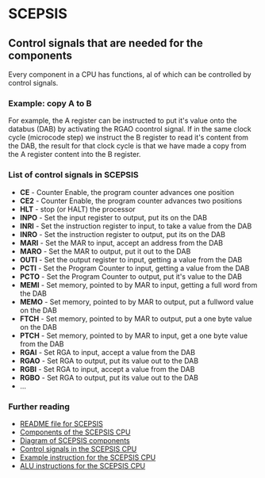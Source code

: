 
# SCEPSIS

## Control signals that are needed for the components

Every component in a CPU has functions, al of which can be controlled by control signals.

### Example: copy A to B
For example, the A register can be instructed to put it's value onto the databus (DAB) by activating the RGAO coontrol signal. If in the same clock cycle (microcode step) we instruct the B register to read it's content from the DAB, the result for that clock cycle is that we have made a copy from the A register content into the B register.

### List of control signals in SCEPSIS

- **CE** - Counter Enable, the program counter advances one position
- **CE2** - Counter Enable, the program counter advances two positions
- **HLT** - stop (or HALT) the processor
- **INPO** - Set the input register to output, put its on the DAB
- **INRI** - Set the instruction register to input, to take a value from the DAB
- **INRO** - Set the instruction register to output, put its on the DAB
- **MARI** - Set the MAR to input, accept an address from the DAB
- **MARO** - Set the MAR to output, put it out to the DAB
- **OUTI** - Set the output register to input, getting a value from the DAB
- **PCTI** - Set the Program Counter to input, getting a value from the DAB
- **PCTO** - Set the Program Counter to output, put it's value to the DAB
- **MEMI** - Set memory, pointed to by MAR to input, getting a full word from the DAB
- **MEMO** - Set memory, pointed to by MAR to output, put a fullword value on the DAB
- **FTCH** - Set memory, pointed to by MAR to output, put a one byte value on the DAB
- **PTCH** - Set memory, pointed to by MAR to input, get a one byte value from the DAB
- **RGAI** - Set RGA to input, accept a value from the DAB
- **RGAO** - Set RGA to output, put its value out to the DAB
- **RGBI** - Set RGA to input, accept a value from the DAB
- **RGBO** - Set RGA to output, put its value out to the DAB
- ...

### Further reading

- [README file for SCEPSIS](../README.md)
- [Components of the SCEPSIS CPU](./Components.md)
- [Diagram of SCEPSIS components](../gfx/SCEPSIS_Components.JPG)
- [Control signals in the SCEPSIS CPU](./ControlSignals.md)
- [Example instruction for the SCEPSIS CPU](./Example.md)
- [ALU instructions for the SCEPSIS CPU](./ALUinstructions.md)

